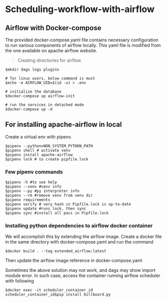 # Scheduling-workflow-with-airflow

## Airflow with Docker-compose
The provided docker-compose.yaml file contains necessary configuration to run various components of airflow locally. This yaml file is modified 
from the one available on apache airflow website.
> Creating directories for airflow
```
$mkdir dags logs plugins

# for linux users, below command is must
$echo -e AIRFLOW_UID=$(id -u) > .env

# initialize the database
$docker-compose up airflow-init

# run the services in detached mode
$docker-compose up -d
```

## For installing apache-airflow in local
Create a virtual env with pipenv. 
```
$pipenv --python=NON_SYSTEM_PYTHON_PATH
$pipenv shell # activate venv
$pipenv install apache-airflow
$pipenv lock # to create pipfile.lock
```

### Few pipenv commands
```
$pipenv -h #to see help
$pipenv --venv #venv info
$pipenv --py #py interpreter info
$pipenv --rm #remove venv from venv dir
$pipenv requirements
$pipenv verify # very hash in Pipfile.lock is up-to-date
$pipenv update #runs lock, then sync
$pipenv sync #install all pacs in Pipfile.lock
```

### Installing python dependencies to airflow docker container

We will accomplish this by extending the airflow image.
Create a docker file in the same directory with docker-compose.yaml and run the command
```
$docker build . --tag extended_airflow:latest
```
Then update the airflow image reference in docker-compose.yaml

Sometimes the above solution may not work, and dags may show import module error.
In such case, access the container running airflow scheduler with following
```
$docker exec -it scheduler_container_id
scheduler_container_id$pip install billboard.py
```
